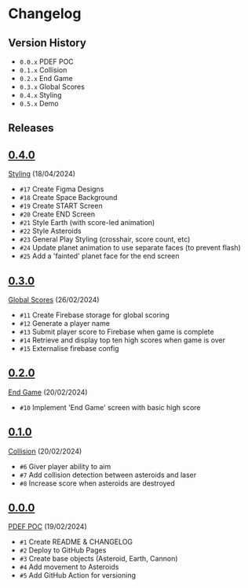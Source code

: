 # Changelog

## Version History
- `0.0.x` PDEF POC
- `0.1.x` Collision
- `0.2.x` End Game
- `0.3.x` Global Scores
- `0.4.x` Styling
- `0.5.x` Demo

## Releases
<!-- @LatestFirst -->

## [0.4.0]
[Styling](https://github.com/jrsmth/planetary-defence/milestone/5) (18/04/2024)
- `#17` Create Figma Designs
- `#18` Create Space Background
- `#19` Create START Screen
- `#20` Create END Screen
- `#21` Style Earth (with score-led animation)
- `#22` Style Asteroids
- `#23` General Play Styling (crosshair, score count, etc)
- `#24` Update planet animation to use separate faces (to prevent flash)
- `#25` Add a 'fainted' planet face for the end screen

## [0.3.0]
[Global Scores](https://github.com/jrsmth/planetary-defence/milestone/4) (26/02/2024)
- `#11` Create Firebase storage for global scoring
- `#12` Generate a player name
- `#13` Submit player score to Firebase when game is complete
- `#14` Retrieve and display top ten high scores when game is over
- `#15` Externalise firebase config

## [0.2.0]
[End Game](https://github.com/jrsmth/planetary-defence/milestone/3) (20/02/2024)
- `#10` Implement 'End Game' screen with basic high score

## [0.1.0]
[Collision](https://github.com/jrsmth/planetary-defence/milestone/2) (20/02/2024)
- `#6` Giver player ability to aim
- `#7` Add collision detection between asteroids and laser
- `#8` Increase score when asteroids are destroyed

## [0.0.0]
[PDEF POC](https://github.com/jrsmth/planetary-defence/milestone/1) (19/02/2024)
- `#1` Create README & CHANGELOG
- `#2` Deploy to GitHub Pages
- `#3` Create base objects (Asteroid, Earth, Cannon)
- `#4` Add movement to Asteroids
- `#5` Add GitHub Action for versioning

[0.0.0]: https://github.com/jrsmth/planetary-defence/releases/tag/0.0.0
[0.1.0]: https://github.com/jrsmth/planetary-defence/compare/0.0.0...0.1.0
[0.2.0]: https://github.com/jrsmth/planetary-defence/compare/0.1.0...0.2.0
[0.3.0]: https://github.com/jrsmth/planetary-defence/compare/0.2.0...0.3.0
[0.4.0]: https://github.com/jrsmth/planetary-defence/compare/0.3.0...0.4.0
